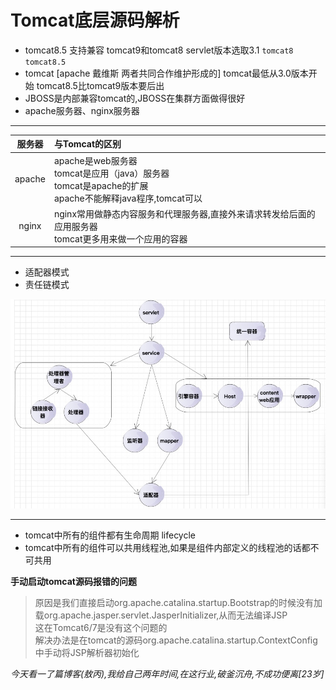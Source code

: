 # Tomcat底层源码解析

- tomcat8.5 支持兼容 tomcat9和tomcat8 servlet版本选取3.1 `tomcat8 tomcat8.5`
- tomcat [apache 戴维斯 两者共同合作维护形成的] tomcat最低从3.0版本开始 tomcat8.5比tomcat9版本要后出
- JBOSS是内部兼容tomcat的,JBOSS在集群方面做得很好
- apache服务器、nginx服务器

------

| 服务器 | 与Tomcat的区别 |
| :---: | :--- |
| apache | apache是web服务器 <br> tomcat是应用（java）服务器 <br> tomcat是apache的扩展 <br> apache不能解释java程序,tomcat可以 |
| nginx | nginx常用做静态内容服务和代理服务器,直接外来请求转发给后面的应用服务器 <br> tomcat更多用来做一个应用的容器 |

------

- 适配器模式
- 责任链模式

![avatar](../../../Image/tomcat模拟.jpeg)

------

- tomcat中所有的组件都有生命周期 lifecycle
- tomcat中所有的组件可以共用线程池,如果是组件内部定义的线程池的话都不可共用


**手动启动tomcat源码报错的问题**

>原因是我们直接启动org.apache.catalina.startup.Bootstrap的时候没有加载org.apache.jasper.servlet.JasperInitializer,从而无法编译JSP <br>
>这在Tomcat6/7是没有这个问题的 <br>
>解决办法是在tomcat的源码org.apache.catalina.startup.ContextConfig中手动将JSP解析器初始化

_今天看一了篇博客(敖丙),我给自己两年时间,在这行业,破釜沉舟,不成功便离[23岁]_